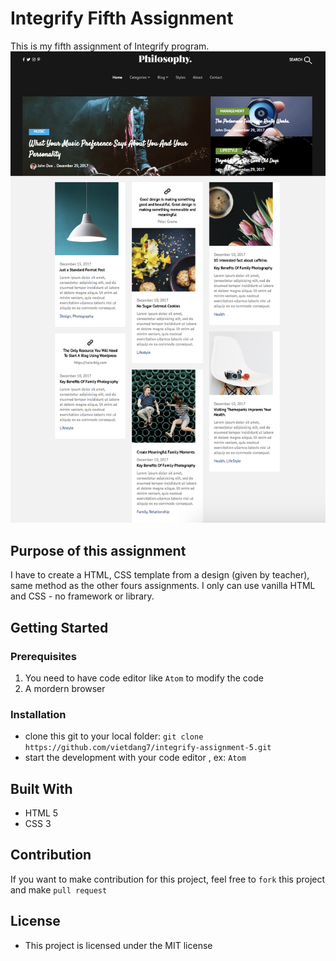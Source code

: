 # Integrify Fifth Assignment

This is my fifth assignment of Integrify program.
![Final Result](https://github.com/vietdang7/integrify-assignment-5/blob/master/img/result.png)


## Purpose of this assignment
I have to create a HTML, CSS template from a design (given by teacher), same method as the other fours assignments. I only can use vanilla HTML and CSS - no framework or library.

## Getting Started
### Prerequisites
1. You need to have code editor like `Atom` to modify the code 
2. A mordern browser

### Installation
* clone this git to your local folder: `git clone https://github.com/vietdang7/integrify-assignment-5.git`
* start the development with your code editor , ex: `Atom`

## Built With
- HTML 5
- CSS 3


## Contribution
If you want to make contribution for this project, feel free to `fork` this project and make `pull request`

## License
- This project is licensed under the MIT license

